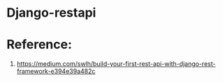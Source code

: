 # Django-restapi




# Reference:

1. https://medium.com/swlh/build-your-first-rest-api-with-django-rest-framework-e394e39a482c
